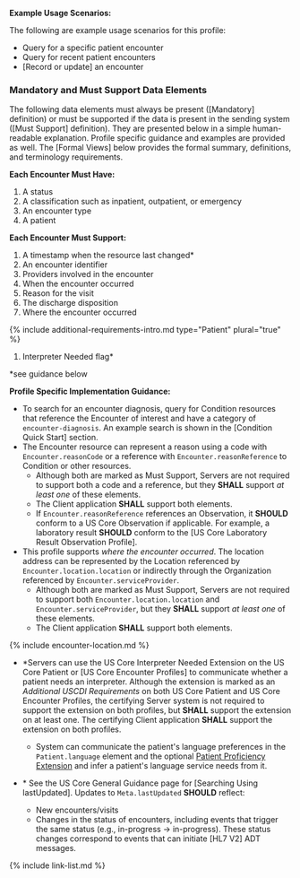 
**Example Usage Scenarios:**

The following are example usage scenarios for this profile:

-   Query for a specific patient encounter
-   Query for recent patient encounters
-   [Record or update] an encounter

### Mandatory and Must Support Data Elements


The following data elements must always be present ([Mandatory] definition) or must be supported if the data is present in the sending system ([Must Support] definition). They are presented below in a simple human-readable explanation. Profile specific guidance and examples are provided as well. The [Formal Views] below provides the formal summary, definitions, and terminology requirements.  

**Each Encounter Must Have:**

1. A status
1. A classification such as inpatient, outpatient, or emergency
1. An encounter type
1. A patient

**Each Encounter Must Support:**

1. A timestamp when the resource last changed*
1. An encounter identifier
1. Providers involved in the encounter
1. When the encounter occurred
1. Reason for the visit
1. The discharge disposition
1. Where the encounter occurred

{% include additional-requirements-intro.md type="Patient" plural="true" %}

1. Interpreter Needed flag*

*see guidance below

**Profile Specific Implementation Guidance:**

* To search for an encounter diagnosis, query for Condition resources that reference the Encounter of interest and have a category of `encounter-diagnosis`.   An example search is shown in the [Condition Quick Start] section.
* The Encounter resource can represent a reason using a code with `Encounter.reasonCode` or a reference with `Encounter.reasonReference` to  Condition or other resources.
   * Although both are marked as Must Support, Servers are not required to support both a code and a reference, but they **SHALL** support *at least one* of these elements.
   * The Client application **SHALL** support both elements.
   * If `Encounter.reasonReference` references an Observation, it **SHOULD** conform to a US Core Observation if applicable. For example, a laboratory result **SHOULD** conform to the [US Core Laboratory Result Observation Profile].
* This profile supports *where the encounter occurred*.  The location address can be represented by the Location referenced by `Encounter.location.location` or indirectly through the Organization referenced by `Encounter.serviceProvider`.
  * Although both are marked as Must Support, Servers are not required to support both `Encounter.location.location` and `Encounter.serviceProvider`, but they **SHALL** support *at least one* of these elements.
  * The Client application **SHALL** support both elements.

{% include encounter-location.md %}



- \*Servers can use the US Core Interpreter Needed Extension on the US Core Patient or [US Core Encounter Profiles] to communicate whether a patient needs an interpreter. Although the extension is marked as an *Additional USCDI Requirements* on both US Core Patient and US Core Encounter Profiles, the certifying Server system is not required to support the extension on both profiles, but **SHALL** support the extension on at least one. The certifying Client application **SHALL** support the extension on both profiles.
  - System can communicate the patient's language preferences in the `Patient.language` element and the optional [Patient Proficiency Extension](https://hl7.org/fhir/extensions/StructureDefinition-patient-proficiency.html) and infer a patient's language service needs from it.


- \* See the US Core General Guidance page for [Searching Using lastUpdated]. Updates to `Meta.lastUpdated` **SHOULD** reflect:
  - New encounters/visits
  - Changes in the status of encounters, including events that trigger the same status (e.g., in-progress → in-progress). These status changes correspond to events that can initiate [HL7 V2] ADT messages.



{% include link-list.md %}

